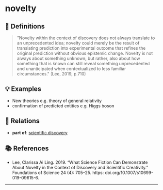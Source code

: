 # novelty

## 📖 Definitions

> "Novelty within the context of discovery does not always translate to an unprecedented idea; novelty could merely be the result of translating prediction into experimental outcome that refines the original prediction without obvious epistemic change. Novelty is not always about something unknown, but rather, also about how something that is known can still reveal something unprecedented and unanticipated when contextualized to less familiar circumstances." (Lee, 2019, p.710)

## 💡 Examples

- New theories e.g. theory of general relativity
- confirmation of predicted entities e.g. Higgs boson

## 🔗 Relations

- **part of**: [scientific discovery](./scientific-discovery.md)

## 📚 References

- Lee, Clarissa Ai Ling. 2019. “What Science Fiction Can Demonstrate About Novelty in the Context of Discovery and Scientific Creativity.” Foundations of Science 24 (4): 705–25. https: doi.org/10.1007/s10699-019-09615-6.

---

<script src="https://giscus.app/client.js"
                data-repo="natesheehan/conceptcartography"
                data-repo-id="R_kgDOPB5QiQ"
                data-category="General"
                data-category-id="DIC_kwDOPB5Qic4CsAxd"
                data-mapping="pathname"
                data-strict="0"
                data-reactions-enabled="1"
                data-emit-metadata="0"
                data-input-position="bottom"
                data-theme="catppuccin_mocha"
                data-lang="en"
                crossorigin="anonymous"
                async>
        </script>
        
